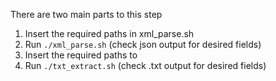 There are two main parts to this step
1. Insert the required paths in xml\_parse.sh
2. Run ```./xml_parse.sh``` (check json output for desired fields)
3. Insert the required paths to
4. Run ```./txt_extract.sh``` (check .txt output for desired fields)
